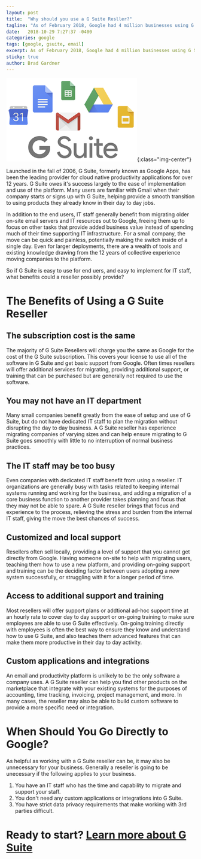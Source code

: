```yaml
---
layout: post
title:  "Why should you use a G Suite Resller?"
tagline: "As of February 2018, Google had 4 million businesses using G Suite for email and file storage, collaborating on documents, video conferencing and more"
date:   2018-10-29 7:27:37 -0400
categories: google
tags: [google, gsuite, email]
excerpt: As of February 2018, Google had 4 million businesses using G Suite for email and file storage, collaborating on documents, video conferencing and more. 
sticky: true
author: Brad Gardner
---
```


![Google G Suite Logo](/images/gsuite.png){:class="img-center"}

Launched in the fall of 2006, G Suite, formerly known as Google Apps, has been the leading provider for cloud native productivity applications for over 12 years. G Suite owes it's success largely to the ease of implementation and use of the platform. Many users are familiar with Gmail when their company starts or signs up with G Suite, helping provide a smooth transition to using products they already know in their day to day jobs. 

In addition to the end users, IT staff generally benefit from migrating older on-site email servers and IT resources out to Google, freeing them up to focus on other tasks that provide added business value instead of spending much of their time supporting IT infrastructure. For a small company, the move can be quick and painless, potentially making the switch inside of a single day. Even for larger deployments, there are a wealth of tools and existing knowledge drawing from the 12 years of collective experience moving companies to the platform.

So if G Suite is easy to use for end uers, and easy to implement for IT staff, what benefits could a reseller possibly provide?

# The Benefits of Using a G Suite Reseller

## The subscription cost is the same

The majority of G Suite Resellers will charge you the same as Google for the cost of the G Suite subscription. This covers your license to use all of the software in G Suite and get basic support from Google. Often times resellers will offer additional services for migrating, providing additional support, or training that can be purchased but are generally not required to use the software.

## You may not have an IT department

Many small companies benefit greatly from the ease of setup and use of G Suite, but do not have dedicated IT staff to plan the migration without disrupting the day to day business. A G Suite reseller has experience migrating companies of varying sizes and can help ensure migrating to G Suite goes smoothly with little to no interruption of normal business practices.

## The IT staff may be too busy

Even companies with dedicated IT staff benefit from using a reseller. IT organizations are generally busy with tasks related to keeping internal systems running and working for the business, and adding a migration of a core business function to another provider takes planning and focus that they may not be able to spare. A G Suite reseller brings that focus and experience to the process, relieving the stress and burden from the internal IT staff, giving the move the best chances of success.

## Customized and local support

Resellers often sell locally, providing a level of support that you cannot get directly from Google. Having someone on-site to help with migrating users, teaching them how to use a new platform, and providing on-going support and training can be the deciding factor between users adopting a new system successfully, or struggling with it for a longer period of time.

## Access to additional support and training

Most resellers will offer support plans or addtional ad-hoc support time at an hourly rate to cover day to day support or on-going training to make sure employees are able to use G Suite effectively. On-going training directly with employees is often the best way to ensure they know and understand how to use G Suite, and also teaches them advanced features that can make them more productive in their day to day activity.

## Custom applications and integrations

An email and productivity platform is unlikely to be the only software a company uses. A G Suite reseller can help you find other products on the marketplace that integrate with your existing systems for the purposes of accounting, time tracking, invoicing, project management, and more. In many cases, the reseller may also be able to build custom software to provide a more specific need or integration.

# When Should You Go Directly to Google?

As helpful as working with a G Suite reseller can be, it may also be unnecessary for your business. Generally a reseller is going to be unecessary if the following applies to your business.

1. You have an IT staff who has the time and capability to migrate and support your staff.
2. You don't need any custom applications or integrations into G Suite.
3. You have strict data privacy requirements that make working with 3rd parties difficult.


# Ready to start? [Learn more about G Suite](https://sevenhillstechnology.com/gsuite)